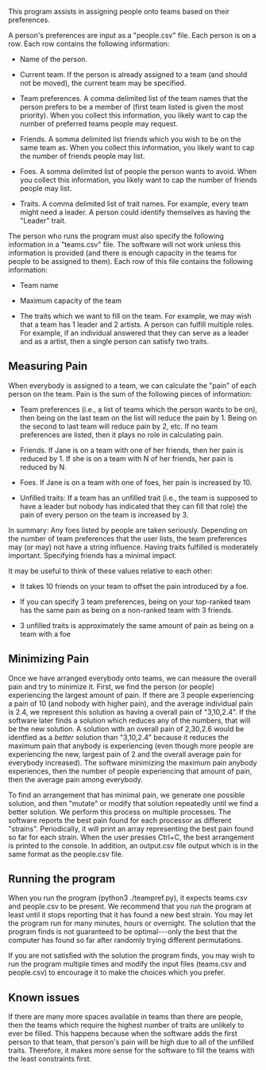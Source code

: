 This program assists in assigning people onto teams based on their preferences.

A person's preferences are input as a "people.csv" file. Each person is on a row. Each row contains the following information:

 * Name of the person.

 * Current team. If the person is already assigned to a team (and should not be moved), the current team may be specified.

 * Team preferences. A comma delimited list of the team names that the person prefers to be a member of (first team listed is given the most priority). When you collect this information, you likely want to cap the number of preferred teams people may request.

 * Friends. A somma delimited list friends which you wish to be on the same team as. When you collect this information, you likely want to cap the number of friends people may list.

 * Foes. A somma delimited list of people the person wants to avoid. When you collect this information, you likely want to cap the number of friends people may list.

 * Traits. A comma delimited list of trait names. For example, every team might need a leader. A person could identify themselves as having the "Leader" trait.


The person who runs the program must also specify the following information in a "teams.csv" file. The software will not work unless this information is provided (and there is enough capacity in the teams for people to be assigned to them). Each row of this file contains the following information:

 * Team name

 * Maximum capacity of the team

 * The traits which we want to fill on the team. For example, we may wish that a team has 1 leader and 2 artists. A person can fulfill multiple roles. For example, if an individual answered that they can serve as a leader and as a artist, then a single person can satisfy two traits.



## Measuring Pain

When everybody is assigned to a team, we can calculate the "pain" of each person on the team. Pain is the sum of the following pieces of information:

* Team preferences (i.e., a list of teams which the person wants to be on), then being on the last team on the list will reduce the pain by 1. Being on the second to last team will reduce pain by 2, etc. If no team preferences are listed, then it plays no role in calculating pain.

* Friends. If Jane is on a team with one of her friends, then her pain is reduced by 1. If she is on a team with N of her friends, her pain is reduced by N.

* Foes. If Jane is on a team with one of foes, her pain is increased by 10.

* Unfilled traits: If a team has an unfilled trait (i.e., the team is supposed to have a leader but nobody has indicated that they can fill that role) the pain of every person on the team is increased by 3.

In summary: Any foes listed by people are taken seriously. Depending on the number of team preferences that the user lists, the team preferences may (or may) not have a string influence. Having traits fulfilled is moderately important. Specifying friends has a minimal impact. 

It may be useful to think of these values relative to each other:

 * It takes 10 friends on your team to offset the pain introduced by a foe.

 * If you can specify 3 team preferences, being on your top-ranked team has the same pain as being on a non-ranked team with 3 friends.

 * 3 unfilled traits is approximately the same amount of pain as being on a team with a foe


## Minimizing Pain

Once we have arranged everybody onto teams, we can measure the overall pain and try to minimize it. First, we find the person (or people) experiencing the largest amount of pain. If there are 3 people experiencing a pain of 10 (and nobody with higher pain), and the average individual pain is 2.4, we represent this solution as having a overall pain of "3,10,2.4". If the software later finds a solution which reduces any of the numbers, that will be the new solution. A solution with an overall pain of 2,30,2.6 would be identfied as a *better* solution than "3,10,2.4" because it reduces the maximum pain that anybody is experiencing (even though more people are experiencing the new, largest pain of 2 and the overall average pain for everybody increased). The software minimizing the maximum pain anybody experiences, then the number of people experiencing that amount of pain, then the average pain among everybody.

To find an arrangement that has minimal pain, we generate one possible solution, and then "mutate" or modify that solution repeatedly until we find a better solution. We perform this process on multiple processes. The software reports the best pain found for each processor as different "strains". Periodically, it will print an array representing the best pain found so far for each strain. When the user presses Ctrl+C, the best arrangement is printed to the console. In addition, an output.csv file output which is in the same format as the people.csv file.


## Running the program

When you run the program (python3 ./teampref.py), it expects teams.csv and people.csv to be present. We recommend that you run the program at least until it stops reporting that it has found a new best strain. You may let the program run for many minutes, hours or overnight. The solution that the program finds is not guaranteed to be optimal---only the best that the computer has found so far after randomly trying different permutations.

If you are not satisfied with the solution the program finds, you may wish to run the program multiple times and modify the input files (teams.csv and people.csv) to encourage it to make the choices which you prefer.

## Known issues

If there are many more spaces available in teams than there are people, then the teams which require the highest number of traits are unlikely to ever be filled. This happens because when the software adds the first person to that team, that person's pain will be high due to all of the unfilled traits. Therefore, it makes more sense for the software to fill the teams with the least constraints first.
